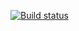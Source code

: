 [![Build status](https://ci.appveyor.com/api/projects/status/49xi4ayg0esgi8ji?svg=true)](https://ci.appveyor.com/project/anna2283/postmanecho1-rixtw)